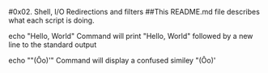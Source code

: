 #0x02. Shell, I/O Redirections and filters
##This README.md file describes what each script is doing.

echo "Hello, World" Command will print "Hello, World" followed by a new line to the standard output

echo "\"(Ôo)\'" Command will display a confused similey "(Ôo)'
